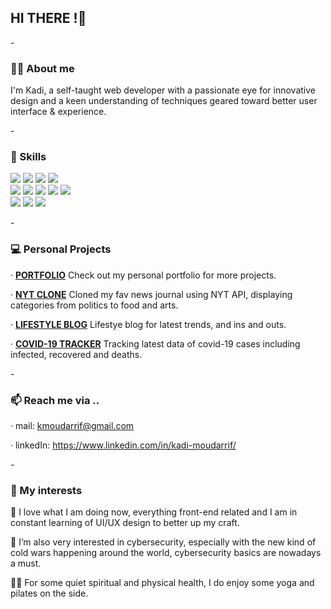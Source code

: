 <h2>HI THERE !👋 </h2>

-<h3> :blond_haired_woman:  About me </h3>

I'm Kadi, a self-taught web developer with a passionate eye for innovative design and 
a keen understanding of techniques geared toward better user interface & experience.

-<h3> 🚀   Skills </h3>
<p>
<img src='https://img.shields.io/badge/HTML5-E34F26?style=for-the-badge&logo=html5&logoColor=white'/>
<img src='https://img.shields.io/badge/CSS3-1572B6?style=for-the-badge&logo=css3&logoColor=white'/>
<img src='https://img.shields.io/badge/Sass-CC6699?style=for-the-badge&logo=sass&logoColor=white'/>
<img src='https://img.shields.io/badge/JavaScript-F7DF1E?style=for-the-badge&logo=javascript&logoColor=white'/>
<br>
<img src='https://img.shields.io/badge/TypeScript-007ACC?style=for-the-badge&logo=typescript&logoColor=white'/>
<img src='https://img.shields.io/badge/Node.js-339933?style=for-the-badge&logo=nodedotjs&logoColor=white'/>
<img src='https://img.shields.io/badge/npm-CB3837?style=for-the-badge&logo=npm&logoColor=white'/>
<img src='	https://img.shields.io/badge/React-20232A?style=for-the-badge&logo=react&logoColor=61DAFB'/>
<img src='https://img.shields.io/badge/Bootstrap-563D7C?style=for-the-badge&logo=bootstrap&logoColor=white'/>
<br>
<img src='https://img.shields.io/badge/Jest-C21325?style=for-the-badge&logo=jest&logoColor=white' />
<img src='https://img.shields.io/badge/MongoDB-4EA94B?style=for-the-badge&logo=mongodb&logoColor=white' />
<img src='https://img.shields.io/badge/Git-F05032?style=for-the-badge&logo=git&logoColor=white'/>
</p>

-<h3> :computer: Personal Projects </h3>
<p> ·  <strong><a href='https://kadimoudarrif.com' target='_blank'>PORTFOLIO</a></strong>  Check out my personal portfolio for more projects.</p>

<p> ·  <strong><a href='https://kadi-hub3.github.io/times-news/' target='_blank'> NYT CLONE</a></strong>  Cloned my fav news journal using NYT API, displaying categories from politics to food and arts.</p>

<p> ·  <strong><a href='https://kadi-hub3.github.io/fashion-blog/' target='_blank'> LIFESTYLE BLOG</a></strong>  Lifestye blog for latest trends, and ins and outs. </p>

<p> ·   <strong><a href='https://kadi-hub3.github.io/covid-19-tracker/' target='_blank'> COVID-19 TRACKER</a></strong> Tracking latest data of covid-19 cases including infected, recovered and deaths.</p>



-<h3> 📫  Reach me via ..</h3>

· mail: kmoudarrif@gmail.com <br>

· linkedIn: https://www.linkedin.com/in/kadi-moudarrif/



-<h3> 💞️ My interests </h3>

🌱  I love what I am doing now, everything front-end related and I am in constant learning of UI/UX design to better up my craft.

👀  I’m also very interested in cybersecurity, especially with the new kind of cold wars happening around the world, cybersecurity basics are nowadays a must.

🧘‍♀️	For some quiet spiritual and physical health, I do enjoy some yoga and pilates on the side.




